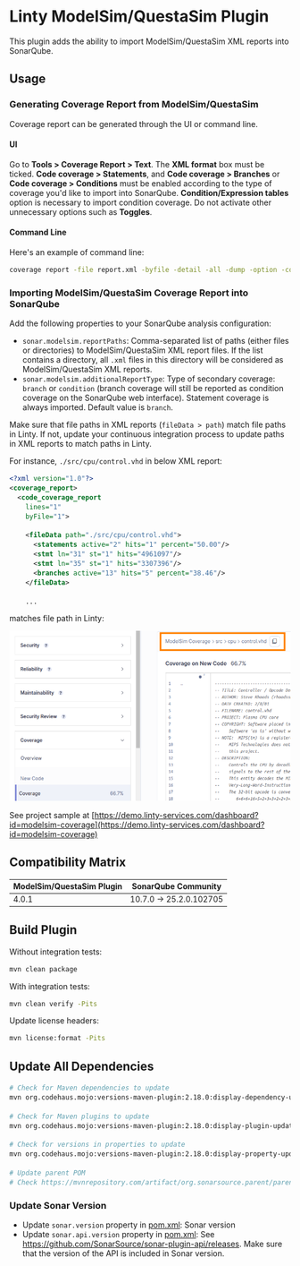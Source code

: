 # Linty ModelSim/QuestaSim Plugin

This plugin adds the ability to import ModelSim/QuestaSim XML reports into SonarQube.

## Usage

### Generating Coverage Report from ModelSim/QuestaSim

Coverage report can be generated through the UI or command line.

#### UI

Go to **Tools > Coverage Report > Text**. The **XML format** box must be ticked.
**Code coverage > Statements**, and **Code coverage > Branches** or **Code coverage > Conditions** must be enabled
according to the type of coverage you'd like to import into SonarQube. **Condition/Expression tables** option is
necessary
to import condition coverage. Do not activate other unnecessary options such as **Toggles**.

#### Command Line

Here's an example of command line:

```bash
coverage report -file report.xml -byfile -detail -all -dump -option -code {s b c} –xml
```

### Importing ModelSim/QuestaSim Coverage Report into SonarQube

Add the following properties to your SonarQube analysis configuration:

* `sonar.modelsim.reportPaths`: Comma-separated list of paths (either files or directories) to ModelSim/QuestaSim XML
  report files. If the list contains a directory, all `.xml` files in this directory will be considered as
  ModelSim/QuestaSim XML reports.
* `sonar.modelsim.additionalReportType`: Type of secondary coverage: `branch` or `condition` (branch coverage will still
  be
  reported as condition coverage on the SonarQube web interface). Statement coverage is always imported. Default value
  is `branch`.

Make sure that file paths in XML reports (`fileData > path`) match file paths in Linty.
If not, update your continuous integration process to update paths in XML reports to match paths in Linty.

For instance, `./src/cpu/control.vhd` in below XML report:

```xml
<?xml version="1.0"?>
<coverage_report>
  <code_coverage_report
    lines="1"
    byFile="1">

    <fileData path="./src/cpu/control.vhd">
      <statements active="2" hits="1" percent="50.00"/>
      <stmt ln="31" st="1" hits="4961097"/>
      <stmt ln="35" st="1" hits="3307396"/>
      <branches active="13" hits="5" percent="38.46"/>
    </fileData>

    ...
```

matches file path in Linty:

![Coverage](./doc/coverage.png)

See project sample
at [https://demo.linty-services.com/dashboard?id=modelsim-coverage](https://demo.linty-services.com/dashboard?id=modelsim-coverage)

## Compatibility Matrix

| ModelSim/QuestaSim Plugin | SonarQube Community     |
|---------------------------|-------------------------|
| 4.0.1                     | 10.7.0 -> 25.2.0.102705 |

## Build Plugin

Without integration tests:

```bash
mvn clean package
```

With integration tests:

```bash
mvn clean verify -Pits
```

Update license headers:

```bash
mvn license:format -Pits
```

## Update All Dependencies

```bash
# Check for Maven dependencies to update
mvn org.codehaus.mojo:versions-maven-plugin:2.18.0:display-dependency-updates -Pits

# Check for Maven plugins to update
mvn org.codehaus.mojo:versions-maven-plugin:2.18.0:display-plugin-updates -Pits

# Check for versions in properties to update
mvn org.codehaus.mojo:versions-maven-plugin:2.18.0:display-property-updates -Pits

# Update parent POM
# Check https://mvnrepository.com/artifact/org.sonarsource.parent/parent
```

### Update Sonar Version

* Update `sonar.version` property in [pom.xml](pom.xml): Sonar version
* Update `sonar.api.version` property in [pom.xml](pom.xml):
  See https://github.com/SonarSource/sonar-plugin-api/releases. Make sure that the version of the API is included in
  Sonar version.
